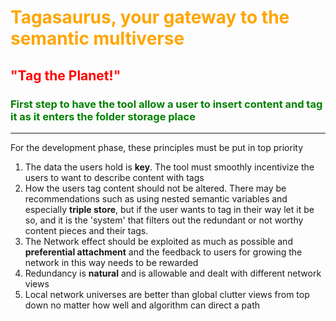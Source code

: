 # <span style="color:orange">Tagasaurus, your gateway to the semantic multiverse </span>
## <span style="color:red">"Tag the Planet!" </span>

### <span style="color:green">First step to have the tool allow a user to insert content and tag it as it enters the folder storage place</span>



---

For the development phase, these principles must be put in top priority
1. The data the users hold is **key**. The tool must smoothly incentivize the users to want to describe content with tags
2. How the users tag content should not be altered. There may be recommendations such as using nested semantic variables and especially **triple store**, but if the user wants to tag in their way let it be so, and it is the 'system' that filters out the redundant or not worthy content pieces and their tags.
3. The Network effect should be exploited as much as possible and **preferential attachment** and the feedback to users for growing the network in this way needs to be rewarded
4. Redundancy is **natural** and is allowable and dealt with different network views
5. Local network universes are better than global clutter views from top down no matter how well and algorithm can direct a path



